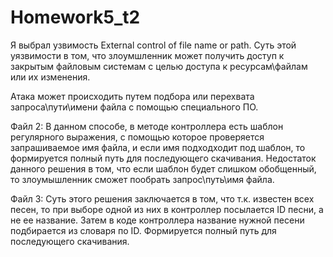 # Homework5_t2

Я выбрал узвимость External control of file name or path.
   Суть этой уязвимости в том, что злоумшленник может получить доступ к закрытым файловым системам с целью доступа к ресурсам\файлам или их изменения. 
   
   Атака может происходить путем подбора или перехвата запроса\пути\имени файла с помощью специального ПО.

Файл 2:
   В данном способе, в методе контроллера есть шаблон регулярного выражения, с помощью которое проверяется запрашиваемое имя файла, и если имя подходходит под шаблон,
   то формируется полный путь для последующего скачивания.
   Недостаток данного решения в том, что если шаблон будет слишком обобщенный, то злоумышленник сможет пообрать запрос\путь\имя файла.
  
Файл 3:
   Суть этого решения заключается в том, что т.к. известен всех песен, то при выборе одной из них в контроллер посылается ID песни, а не ее название.
   Затем в коде контроллера название нужной песени подбирается из словаря по ID. Формируется полный путь для последующего скачивания.
